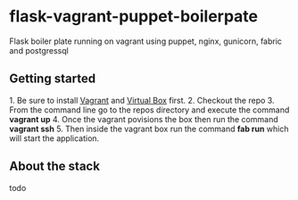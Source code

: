 flask-vagrant-puppet-boilerpate
===============================

Flask boiler plate running on vagrant using puppet, nginx, gunicorn, fabric and postgressql

<h2>Getting started</h2>
1. Be sure to install <a href='https://www.vagrantup.com/' target='_blank'>Vagrant</a> 
   and <a href='https://www.virtualbox.org/' target='_blank'>Virtual Box</a> first.
2. Checkout the repo
3. From the command line go to the repos directory and execute the command <b>vagrant up</b>
4. Once the vagrant povisions the box then run the command  <b>vagrant ssh</b>
5. Then inside the vagrant box run the command <b>fab run</b> which will start the application.

<h2>About the stack</h2>
<p>todo</p>



